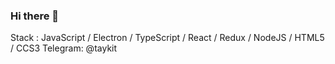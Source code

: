 ### Hi there 👋

Stack : JavaScript / Electron / TypeScript / React / Redux / NodeJS / HTML5 / CCS3
Telegram: @taykit
